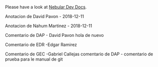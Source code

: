 Please have a look at [Nebular Dev Docs](https://github.com/akveo/nebular/blob/master/DEV_DOCS.md).

Anotacion de David Pavon - 2018-12-11

Anotacion de Nahum Martinez - 2018-12-11

Comentario de DAP - David Pavon hola de nuevo

Comentario de EDR -Edgar Ramirez


Comentario de GEC -Gabriel Callejas 
comentario de DAP - comentario de prueba para le manual de git